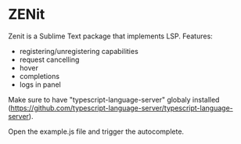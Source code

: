 # ZENit

Zenit is a Sublime Text package that implements LSP.
Features:
- registering/unregistering capabilities
- request cancelling
- hover
- completions
- logs in panel

Make sure to have "typescript-language-server" globaly installed (https://github.com/typescript-language-server/typescript-language-server).

Open the example.js file and trigger the autocomplete.

